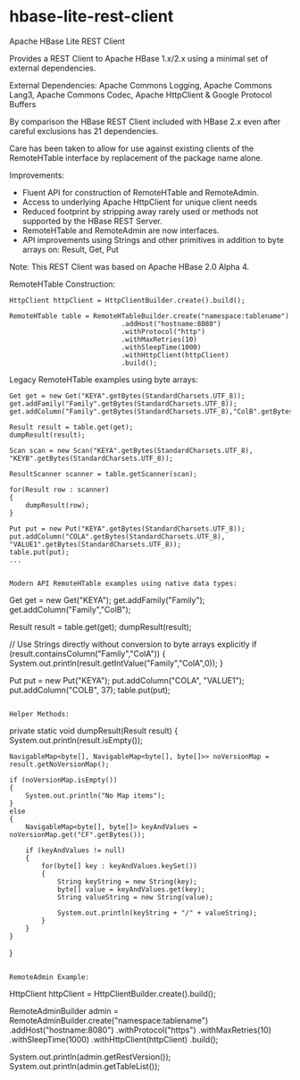 # hbase-lite-rest-client
Apache HBase Lite REST Client 

Provides a REST Client to Apache HBase 1.x/2.x using a minimal set of external dependencies.

External Dependencies: Apache Commons Logging, Apache Commons Lang3, Apache Commons Codec, Apache HttpClient & Google Protocol Buffers

By comparison the HBase REST Client included with HBase 2.x even after careful exclusions has 21 dependencies.
 
Care has been taken to allow for use against existing clients of the RemoteHTable interface by replacement of the package name alone.  

Improvements:

   * Fluent API for construction of RemoteHTable and RemoteAdmin.
   * Access to underlying Apache HttpClient for unique client needs
   * Reduced footprint by stripping away rarely used or methods not supported by the HBase REST Server.
   * RemoteHTable and RemoteAdmin are now interfaces.
   * API improvements using Strings and other primitives in addition to byte arrays on: Result, Get, Put
   

Note: This REST Client was based on Apache HBase 2.0 Alpha 4.

RemoteHTable Construction:

```
HttpClient httpClient = HttpClientBuilder.create().build();
            
RemoteHTable table = RemoteHTableBuilder.create("namespace:tablename")
                            .addHost("hostname:8080")
                            .withProtocol("http")
                            .withMaxRetries(10)
                            .withSleepTime(1000)
                            .withHttpClient(httpClient)
                            .build();
```
  
Legacy RemoteHTable examples using byte arrays:

```
Get get = new Get("KEYA".getBytes(StandardCharsets.UTF_8));
get.addFamily("Family".getBytes(StandardCharsets.UTF_8));
get.addColumn("Family".getBytes(StandardCharsets.UTF_8),"ColB".getBytes(StandardCharsets.UTF_8));
  
Result result = table.get(get);
dumpResult(result);

Scan scan = new Scan("KEYA".getBytes(StandardCharsets.UTF_8), "KEYB".getBytes(StandardCharsets.UTF_8));
        
ResultScanner scanner = table.getScanner(scan);
        
for(Result row : scanner)
{
    dumpResult(row);
}

Put put = new Put("KEYA".getBytes(StandardCharsets.UTF_8));
put.addColumn("COLA".getBytes(StandardCharsets.UTF_8), "VALUE1".getBytes(StandardCharsets.UTF_8));
table.put(put);
...


Modern API RemoteHTable examples using native data types:

```
Get get = new Get("KEYA");
get.addFamily("Family");
get.addColumn("Family","ColB");
        
Result result = table.get(get);
dumpResult(result);

// Use Strings directly without conversion to byte arrays explicitly
if (result.containsColumn("Family","ColA")) 
{
   System.out.println(result.getIntValue("Family","ColA",0));
}

Put put = new Put("KEYA");
put.addColumn("COLA", "VALUE1");
put.addColumn("COLB", 37);
table.put(put);
```

Helper Methods:
```
private static void dumpResult(Result result)
{
    System.out.println(result.isEmpty());

    NavigableMap<byte[], NavigableMap<byte[], byte[]>> noVersionMap = result.getNoVersionMap();
    
    if (noVersionMap.isEmpty())
    {
        System.out.println("No Map items");
    }
    else
    {
        NavigableMap<byte[], byte[]> keyAndValues = noVersionMap.get("CF".getBytes());
        
        if (keyAndValues != null)
        {
            for(byte[] key : keyAndValues.keySet())
            {
                String keyString = new String(key);
                byte[] value = keyAndValues.get(key);
                String valueString = new String(value);
                
                System.out.println(keyString + "/" + valueString);
            }
        }
    }
}
```

RemoteAdmin Example:

```
 HttpClient httpClient = HttpClientBuilder.create().build();
            
 RemoteAdminBuilder admin = RemoteAdminBuilder.create("namespace:tablename")
                        .addHost("hostname:8080")
                        .withProtocol("https")
                        .withMaxRetries(10)
                        .withSleepTime(1000)
                        .withHttpClient(httpClient)
                        .build();

 System.out.println(admin.getRestVersion());
 System.out.println(admin.getTableList());                      
```
